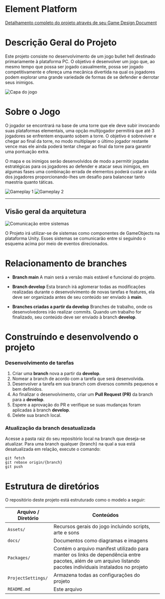 # Element Platform

[Detalhamento completo do projeto através de seu Game Design Document](./docs/gdd/GDD%20PROJETO%203.docx)

# Descrição Geral do Projeto

Este projeto consiste no desenvolvimento de um jogo bullet hell destinado primariamente à plataforma PC. O objetivo é desenvolver um jogo que, ao mesmo tempo que possa ser jogado casualmente, possa ser jogado competitivamente e ofereça uma mecânica divertida na qual os jogadores podem explorar uma grande variedade de formas de se defender e derrotar seus inimigos.

![Capa do jogo](./docs/images/capa-game.jpg)

# Sobre o Jogo

O jogador se encontrará na base de uma torre que ele deve subir invocando suas plataformas elementais, uma opção multijogador permitirá que até 3 jogadores se enfrentem enquanto sobem a torre. O objetivo é sobreviver e chegar ao final da torre, no modo multiplayer o último jogador restante vence mas ele ainda poderá tentar chegar ao final da torre para garantir uma pontuação extra.

O mapa e os inimigos serão desenvolvidos de modo a permitir jogadas estratégicas para os jogadores ao defender e atacar seus inimigos, em algumas fases uma combinação errada de elementos poderá custar a vida dos jogadores proporcionando-lhes um desafio para balancear tanto maestria quanto táticas.

![Gameplay 1](./docs/images/gameplay1.png)
![Gameplay 2](./docs/images/gameplay2.png)

---

## Visão geral da arquitetura

![Comunicação entre sistemas](docs/images/Comunicacao_Sistemas.drawio.png)

O Projeto irá utilizar-se de sistemas como componentes de GameObjects na plataforma Unity. Esses sistemas se comunicarão entre si seguindo o esquema acima por meio de eventos direcionados.

# Relacionamento de branches

- **Branch main**
A main será a versão mais estável e funcional do projeto.

- **Branch develop**
Esta branch irá aglomerar todas as modificações realizadas durante o desenvolvimento de novas tarefas e features, ela deve ser organizada antes de seu conteúdo ser enviado à **main**.

- **Branches criadas a partir da develop**
Branches de trabalho, onde os desenvolvedores irão realizar commits. Quando um trabalho for finalizado, seu conteúdo deve ser enviado à branch **develop**.

# Construíndo e desenvolvendo o projeto

### Desenvolvimento de tarefas
1. Criar uma **branch** nova a partir da **develop**.
2. Nomear a branch de acordo com a tarefa que será desenvolvida.
3. Desenvolver a tarefa em sua branch com diversos commits pequenos e bem definidos.
4. Ao finalizar o desenvolvimento, criar um **Pull Request (PR)** da branch para a **develop**.
5. Espere a aprovação do PR e verifique se suas mudanças foram aplicadas à branch **develop**.
6. Delete sua branch local.

### Atualização da branch desatualizada
Acesse a pasta raiz do seu repositório local na branch que deseja-se atualizar. Para uma branch qualquer {branch} na qual a sua está desatualizada em relação, execute o comando:
```git
git fetch
git rebase origin/{branch}
git push
```

# Estrutura de diretórios

O repositório deste projeto está estruturado como o modelo a seguir:

| Arquivo / Diretório                    | Conteúdos                                                                           |
| -------------------------------------- | ---------------------------------------------------------------------------------- |
| `Assets/`                              | Recursos gerais do jogo incluindo scripts, arte e sons |
| `docs/`                                | Documentos como diagramas e imagens |
| `Packages/`                            | Contém o arquivo manifest utilizado para manter os links de dependência entre pacotes, além de um arquivo listando pacotes individuais instalados no projeto |
| `ProjectSettings/`                     | Armazena todas as configurações do projeto |
| `README.md`                            | Este arquivo |
